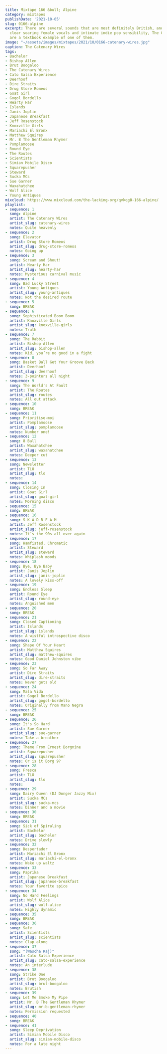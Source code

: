 ```yaml
---
title: Mixtape 166 &bull; Alpine
category: mixtapes
publishDate: '2021-10-05'
slug: 0166-alpine
excerpt: There are several sounds that are most definitely British, and with their
  clear soaring female vocals and intimate indie pop sensibility, The Catenary Wires
  are a textbook example of one of them.
image: "~/assets/images/mixtapes/2021/10/0166-catenary-wires.jpg"
caption: The Catenary Wires
tags:
- Bachelor
- Bishop Allen
- Brut Boogaloo
- The Catenary Wires
- Cato Salsa Experience
- Deerhoof
- Dire Straits
- Drug Store Romeos
- Goat Girl
- Gogol Bordello
- Hearty Har
- Islands
- Janis Joplin
- Japanese Breakfast
- Jeff Rosenstock
- Knoxville Girls
- Mariachi El Bronx
- Matthew Squires
- Mr. B The Gentleman Rhymer
- Pomplamoose
- Round Eye
- The Routes
- Scientists
- Simian Mobile Disco
- Squarepusher
- Steward
- Sucka MCs
- Sue Garner
- Waxahatchee
- Wolf Alice
- Young Antiques
mixcloud: https://www.mixcloud.com/the-lacking-org/qvkqg8-166-alpine/
playlist:
- sequence: 1
  song: Alpine
  artist: The Catenary Wires
  artist_slug: catenary-wires
  notes: Quite heavenly
- sequence: 2
  song: Elevator
  artist: Drug Store Romeos
  artist_slug: drug-store-romeos
  notes: Going up
- sequence: 3
  song: Scream and Shout!
  artist: Hearty Har
  artist_slug: hearty-har
  notes: Mysterious carnival music
- sequence: 4
  song: Bad Lucky Street
  artist: Young Antiques
  artist_slug: young-antiques
  notes: Not the desired route
- sequence: 5
  song: BREAK
- sequence: 6
  song: Sophisticated Boom Boom
  artist: Knoxville Girls
  artist_slug: knoxville-girls
  notes: Truth
- sequence: 7
  song: The Rabbit
  artist: Bishop Allen
  artist_slug: bishop-allen
  notes: Kid, you’re no good in a fight
- sequence: 8
  song: Basket Ball Get Your Groove Back
  artist: Deerhoof
  artist_slug: deerhoof
  notes: 3-pointers all night
- sequence: 9
  song: The World's At Fault
  artist: The Routes
  artist_slug: routes
  notes: All out attack
- sequence: 10
  song: BREAK
- sequence: 11
  song: Prioritise-moi
  artist: Pomplamoose
  artist_slug: pomplamoose
  notes: Number one!
- sequence: 12
  song: 8 Ball
  artist: Waxahatchee
  artist_slug: waxahatchee
  notes: Deeper cut
- sequence: 13
  song: Newsletter
  artist: TLO
  artist_slug: tlo
  notes:
- sequence: 14
  song: Closing In
  artist: Goat Girl
  artist_slug: goat-girl
  notes: Morning disco
- sequence: 15
  song: BREAK
- sequence: 16
  song: S K A D R E A M
  artist: Jeff Rosenstock
  artist_slug: jeff-rosenstock
  notes: It’s the 90s all over again
- sequence: 17
  song: Hamfisted, Chromatic
  artist: Steward
  artist_slug: steward
  notes: Whiplash moods
- sequence: 18
  song: Bye, Bye Baby
  artist: Janis Joplin
  artist_slug: janis-joplin
  notes: A lovely kiss-off
- sequence: 19
  song: Endless Sleep
  artist: Round Eye
  artist_slug: round-eye
  notes: Anguished men
- sequence: 20
  song: BREAK
- sequence: 21
  song: Closed Captioning
  artist: Islands
  artist_slug: islands
  notes: A wistful introspective disco
- sequence: 22
  song: Shape Of Your Heart
  artist: Matthew Squires
  artist_slug: matthew-squires
  notes: Good Daniel Johnston vibe
- sequence: 23
  song: So Far Away
  artist: Dire Straits
  artist_slug: dire-straits
  notes: Never gets old
- sequence: 24
  song: Mala Vida
  artist: Gogol Bordello
  artist_slug: gogol-bordello
  notes: Originally from Mano Negra
- sequence: 25
  song: BREAK
- sequence: 26
  song: It's So Hard
  artist: Sue Garner
  artist_slug: sue-garner
  notes: Take a breather
- sequence: 27
  song: Theme From Ernest Borgnine
  artist: Squarepusher
  artist_slug: squarepusher
  notes: Or is it Borg 9?
- sequence: 28
  song: Fresca
  artist: TLO
  artist_slug: tlo
  notes:
- sequence: 29
  song: Dairy Queen (DJ Donger Jazzy Mix)
  artist: Sucka MCs
  artist_slug: sucka-mcs
  notes: Dinner and a movie
- sequence: 30
  song: BREAK
- sequence: 31
  song: Sick of Spiraling
  artist: Bachelor
  artist_slug: bachelor
  notes: Drive slowly
- sequence: 32
  song: Despertador
  artist: Mariachi El Bronx
  artist_slug: mariachi-el-bronx
  notes: Wake up waltz
- sequence: 33
  song: Paprika
  artist: Japanese Breakfast
  artist_slug: japanese-breakfast
  notes: Your favorite spice
- sequence: 34
  song: No Hard Feelings
  artist: Wolf Alice
  artist_slug: wolf-alice
  notes: Highly dynamic
- sequence: 35
  song: BREAK
- sequence: 36
  song: Safe
  artist: Scientists
  artist_slug: scientists
  notes: Clap along
- sequence: 37
  song: "(Wascha Raj)"
  artist: Cato Salsa Experience
  artist_slug: cato-salsa-experience
  notes: An interlude
- sequence: 38
  song: Strike One
  artist: Brut Boogaloo
  artist_slug: brut-boogaloo
  notes: Brutish
- sequence: 39
  song: Let Me Smoke My Pipe
  artist: Mr. B The Gentleman Rhymer
  artist_slug: mr-b-gentleman-rhymer
  notes: Permission requested
- sequence: 40
  song: BREAK
- sequence: 41
  song: Sleep Deprivation
  artist: Simian Mobile Disco
  artist_slug: simian-mobile-disco
  notes: For a late night
---
```


